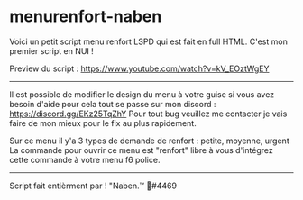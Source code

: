 # menurenfort-naben

Voici un petit script menu renfort LSPD qui est fait en full HTML.
C'est mon premier script en NUI !

Preview du script : https://www.youtube.com/watch?v=kV_EOztWgEY

___________________________


Il est possible de modifier le design du menu à votre guise si vous avez besoin d'aide pour cela tout se passe sur mon discord : https://discord.gg/EKz25TqZhY
Pour tout bug veuillez me contacter je vais faire de mon mieux pour le fix au plus rapidement.

Sur ce menu il y'a 3 types de demande de renfort : petite, moyenne, urgent
La commande pour ouvrir ce menu est "renfort" libre à vous d'intégrez cette commande à votre menu f6 police.

___________________________

Script fait entièrment par ! "Naben.™ 🌴#4469

